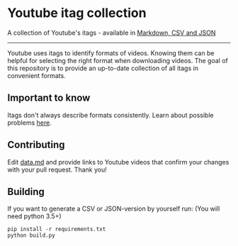 # Youtube itag collection

A collection of Youtube's itags - available in [Markdown, CSV and JSON](https://github.com/leonbrandt/yt-itag/releases/latest)

---

Youtube uses itags to identify formats of videos. Knowing them can be helpful for selecting the right format when downloading videos. The goal of this repository is to provide an up-to-date collection of all itags in convenient formats.

## Important to know

Itags don't always describe formats consistently. Learn about possible problems [here](docs.md).

## Contributing

Edit [data.md](data.md) and provide links to Youtube videos that confirm your changes with your pull request. Thank you!

## Building

If you want to generate a CSV or JSON-version by yourself run: (You will need python 3.5+)

```
pip install -r requirements.txt
python build.py
```
